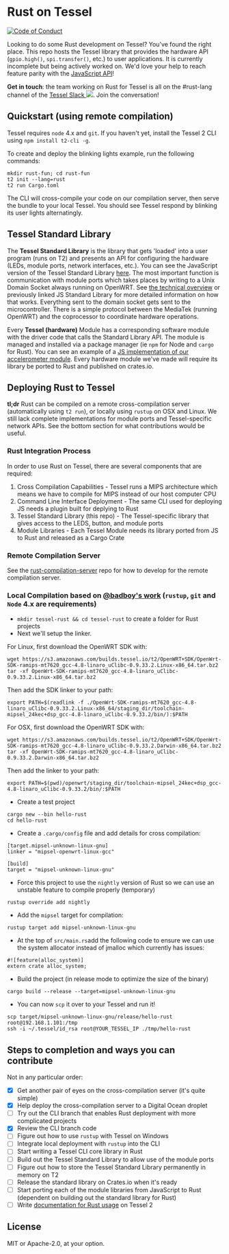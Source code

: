 # Rust on Tessel

[![Code of Conduct](https://img.shields.io/badge/%E2%9D%A4-code%20of%20conduct-blue.svg?style=flat)](https://github.com/tessel/project/blob/master/CONDUCT.md)

Looking to do some Rust development on Tessel? You’ve found the right place. This repo hosts the Tessel library that provides the hardware API (`gpio.high()`, `spi.transfer()`, etc.) to user applications. It is currently incomplete but being actively worked on. We'd love your help to reach feature parity with the [JavaScript API](https://tessel.io/docs/hardwareAPI)!

**Get in touch**: the team working on Rust for Tessel is all on the #rust-lang channel of the [Tessel Slack ![](https://tessel-slack.herokuapp.com/badge.svg)](https://tessel-slack.herokuapp.com/). Join the conversation!

## Quickstart (using remote compilation)

Tessel requires `node` 4.x and `git`. If you haven't yet, install the Tessel 2 CLI using `npm install t2-cli -g`.

To create and deploy the blinking lights example, run the following commands:

```
mkdir rust-fun; cd rust-fun
t2 init --lang=rust
t2 run Cargo.toml
```

The CLI will cross-compile your code on our compilation server, then serve the bundle to your local Tessel. You should see Tessel respond by blinking its user lights alternatingly.

## Tessel Standard Library

The **Tessel Standard Library** is the library that gets 'loaded' into a user program (runs on T2) and presents an API for configuring the hardware (LEDs, module ports, network interfaces, etc.).
You can see the JavaScript version of the Tessel Standard Library [here](https://github.com/tessel/t2-firmware/blob/master/node/tessel-export.js). The most important function is communication with module ports which takes places by writing to a Unix Domain Socket always running on OpenWRT. See [the technical overview](https://github.com/tessel/onboarding/blob/master/T2-TECHNICAL-OVERVIEW.md) or previously linked JS Standard Library for more detailed information on how that works. Everything sent to the domain socket gets sent to the microcontroller. There is a simple protocol between the MediaTek (running OpenWRT) and the coprocessor to coordinate hardware operations.

Every **Tessel (hardware)** Module has a corresponding software module with the driver code that calls the Standard Library API. The module is managed and installed via a package manager (ie `npm` for Node and `cargo` for Rust). You can see an example of a [JS implementation of our accelerometer module](http://github.com/tessel/accel-mma84). Every hardware module we've made will require its library be ported to Rust and published on crates.io.

## Deploying Rust to Tessel

**tl;dr** Rust can be compiled on a remote cross-compilation server (automatically using `t2 run`), or locally using `rustup` on OSX and Linux. We still lack complete implementations for module ports and Tessel-specific network APIs. See the bottom section for what contributions would be useful.

### Rust Integration Process

In order to use Rust on Tessel, there are several components that are required:

1. Cross Compilation Capabilities - Tessel runs a MIPS architecture which means we have to compile for MIPS instead of our host computer CPU
2. Command Line Interface Deployment - The same CLI used for deploying JS needs a plugin built for deplying to Rust
3. Tessel Standard Library (this repo) - The Tessel-specific library that gives access to the LEDS, button, and module ports
4. Module Libraries - Each Tessel Module needs its library ported from JS to Rust and released as a Cargo Crate

### Remote Compilation Server

See the [rust-compilation-server](https://github.com/tessel/rust-compilation-server/) repo for how to develop for the remote compilation server.

### Local Compilation based on [@badboy's work](https://gist.github.com/badboy/8b951981aaf8bc1700b4703f9c201484) (`rustup`, `git` and `Node` 4.x are requirements)

* `mkdir tessel-rust && cd tessel-rust` to create a folder for Rust projects
* Next we'll setup the linker.

For Linux, first download the OpenWRT SDK with:
```
wget https://s3.amazonaws.com/builds.tessel.io/t2/OpenWRT+SDK/OpenWrt-SDK-ramips-mt7620_gcc-4.8-linaro_uClibc-0.9.33.2.Linux-x86_64.tar.bz2
tar -xf OpenWrt-SDK-ramips-mt7620_gcc-4.8-linaro_uClibc-0.9.33.2.Linux-x86_64.tar.bz2
```
Then add the SDK linker to your path:
```
export PATH=$(readlink -f ./OpenWrt-SDK-ramips-mt7620_gcc-4.8-linaro_uClibc-0.9.33.2.Linux-x86_64/staging_dir/toolchain-mipsel_24kec+dsp_gcc-4.8-linaro_uClibc-0.9.33.2/bin/):$PATH
```

For OSX, first download the OpenWRT SDK with:
```
wget https://s3.amazonaws.com/builds.tessel.io/t2/OpenWRT+SDK/OpenWrt-SDK-ramips-mt7620_gcc-4.8-linaro_uClibc-0.9.33.2.Darwin-x86_64.tar.bz2
tar -xf OpenWrt-SDK-ramips-mt7620_gcc-4.8-linaro_uClibc-0.9.33.2.Darwin-x86_64.tar.bz2
```
Then add the linker to your path:
```
export PATH=$(pwd)/openwrt/staging_dir/toolchain-mipsel_24kec+dsp_gcc-4.8-linaro_uClibc-0.9.33.2/bin/:$PATH
```

* Create a test project
```
cargo new --bin hello-rust
cd hello-rust
```
* Create a `.cargo/config` file and add details for cross compilation:
```
[target.mipsel-unknown-linux-gnu]
linker = "mipsel-openwrt-linux-gcc"

[build]
target = "mipsel-unknown-linux-gnu"
```
* Force this project to use the `nightly` version of Rust so we can use an unstable feature to compile properly (temporary)
```
rustup override add nightly
```
* Add the `mipsel` target for compilation:
```
rustup target add mipsel-unknown-linux-gnu
```
* At the top of `src/main.rs`add the following code to ensure we can use the system allocator instead of jmalloc which currently has issues:
```
#![feature(alloc_system)]
extern crate alloc_system;
```

* Build the project (in release mode to optimize the size of the binary)
```
cargo build --release --target=mipsel-unknown-linux-gnu
```
* You can now `scp` it over to your Tessel and run it!
```
scp target/mipsel-unknown-linux-gnu/release/hello-rust root@192.168.1.101:/tmp
ssh -i ~/.tessel/id_rsa root@YOUR_TESSEL_IP ./tmp/hello-rust
```

## Steps to completion and ways you can contribute

Not in any particular order:

- [x] Get another pair of eyes on the cross-compilation server (it's quite simple)
- [x] Help deploy the cross-compilation server to a Digital Ocean droplet
- [ ] Try out the CLI branch that enables Rust deployment with more complicated projects
- [x] Review the CLI branch code
- [ ] Figure out how to use `rustup` with Tessel on Windows
- [ ] Integrate local deployment with `rustup` into the CLI
- [ ] Start writing a Tessel CLI core library in Rust
- [ ] Build out the Tessel Standard Library to allow use of the module ports
- [ ] Figure out how to store the Tessel Standard Library permanently in memory on T2
- [ ] Release the standard library on Crates.io when it's ready
- [ ] Start porting each of the module libraries from JavaScript to Rust (dependent on building out the standard library for Rust)
- [ ] Write [documentation for Rust usage](https://www.github.com/tessel/docs) on Tessel 2

## License

MIT or Apache-2.0, at your option.
